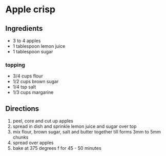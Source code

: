 # Apple crisp

## Ingredients
 * 3 to 4 apples
 * 1 tablespoon lemon juice
 * 1 tablespoon sugar

### topping
 * 3/4 cups flour
 * 1/2 cups brown sugar
 * 1/4 tsp salt
 * 1/3 cups margarine

## Directions
1. peel, core and cut up apples
2. spread in dish and sprinkle lemon juice and sugar over top
3. mix flour, brown sugar, salt and butter together till forms 3mm to 5mm chunks
4. spread over apples
5. bake at 375 degrees f for 45 - 50 minutes
